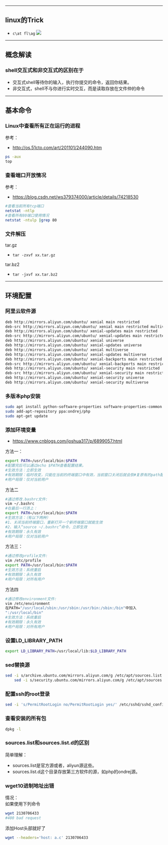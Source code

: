 -----------------
## linux的Trick
-  `c\at fl\ag`
![](/images/29-7-9_OS_Linux基础_linux的Trick_cat-flag.png)

-----------------
## 概念解读

### shell交互式和非交互式的区别在于
- 交互式shell等待你的输入，执行你提交的命令，返回你结果。  
- 非交互式，shell不与你进行实时交互，而是读取存放在文件仲的命令


-----------------
## 基本命令

### Linux中查看所有正在运行的进程
参考：
- http://os.51cto.com/art/201101/244090.htm

```bash
ps -aux
top
```

### 查看端口开放情况
参考：
- https://blog.csdn.net/ws379374000/article/details/74218530
  
```bash
#查看当前所有tcp端口
netstat -ntlp   
#查看所有80端口使用情况
netstat -ntulp |grep 80   
```
### 文件解压

tar.gz
- `tar -zxvf xx.tar.gz`

tar.bz2
- `tar -jxvf xx.tar.bz2`


---------------
## 环境配置

### 阿里云软件源
```bash
deb http://mirrors.aliyun.com/ubuntu/ xenial main restricted
deb-src http://mirrors.aliyun.com/ubuntu/ xenial main restricted multiverse universe #Added by software-properties
deb http://mirrors.aliyun.com/ubuntu/ xenial-updates main restricted
deb-src http://mirrors.aliyun.com/ubuntu/ xenial-updates main restricted multiverse universe #Added by software-properties
deb http://mirrors.aliyun.com/ubuntu/ xenial universe
deb http://mirrors.aliyun.com/ubuntu/ xenial-updates universe
deb http://mirrors.aliyun.com/ubuntu/ xenial multiverse
deb http://mirrors.aliyun.com/ubuntu/ xenial-updates multiverse
deb http://mirrors.aliyun.com/ubuntu/ xenial-backports main restricted universe multiverse
deb-src http://mirrors.aliyun.com/ubuntu/ xenial-backports main restricted universe multiverse #Added by software-properties
deb http://mirrors.aliyun.com/ubuntu/ xenial-security main restricted
deb-src http://mirrors.aliyun.com/ubuntu/ xenial-security main restricted multiverse universe #Added by software-properties
deb http://mirrors.aliyun.com/ubuntu/ xenial-security universe
deb http://mirrors.aliyun.com/ubuntu/ xenial-security multiverse
```

### 多版本php安装
```bash
sudo apt install python-software-properties software-properties-common
sudo add-apt-repository ppa:ondrej/php
sudo apt-get update
```


### 添加环境变量
- https://www.cnblogs.com/joshua317/p/6899057.html

方法一：
```bash
export PATH=/usr/local/bin:$PATH
#配置完后可以通过echo $PATH查看配置结果。
#生效方法：立即生效
#有效期限：临时改变，只能在当前的终端窗口中有效，当前窗口关闭后就会恢#复原有的path配置
#用户局限：仅对当前用户
```

方法二
```bash
#通过修改.bashrc文件:
vim ~/.bashrc 
#在最后一行添上：
export PATH=/usr/local/bin:$PATH
#生效方法：（有以下两种）
#1、关闭当前终端窗口，重新打开一个新终端窗口就能生效
#2、输入“source ~/.bashrc”命令，立即生效
#有效期限：永久有效
#用户局限：仅对当前用户
```

方法三：
```bash
#通过修改profile文件:
vim /etc/profile
export PATH=/usr/local/bin:$PATH
#生效方法：系统重启
#有效期限：永久有效
#用户局限：对所有用户
```

方法四
```bash
#通过修改environment文件:
vim /etc/environment
在PATH="/usr/local/sbin:/usr/sbin:/usr/bin:/sbin:/bin"中加入 
":/usr/local/bin"
#生效方法：系统重启
#有效期限：永久有效
#用户局限：对所有用户
```


### 设置LD_LIBRARY_PATH
```bash
export LD_LIBRARY_PATH=/usr/local/lib:$LD_LIBRARY_PATH
```

### sed替换源
```bash
sed -i s/archive.ubuntu.com/mirrors.aliyun.com/g /etc/apt/sources.list &&\
    sed -i s/security.ubuntu.com/mirrors.aliyun.com/g /etc/apt/sources.list
```

### 配置ssh的root登录
```bash
sed -i 's/PermitRootLogin no/PermitRootLogin yes/' /etc/sshd/sshd_config
```

### 查看安装的所有包
```bash
dpkg -l
```


### sources.list和sources.list.d的区别
简单理解：
- sources.list是官方源或者，aliyun源这些。
- sources.list.d这个目录存放第三方软件的源，如php的ondrej源。

### wget10进制地址出错
情况：  
如果使用下列命令
```bash
wget 2130706433
#400 bad request
```

添加Host头部就好了
```bash
wget --headers='host: a.c' 2130706433
```